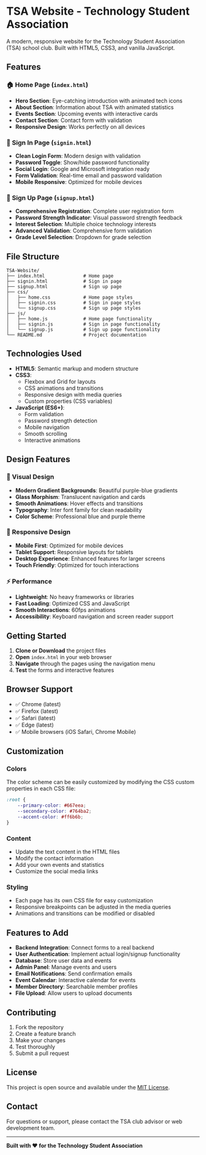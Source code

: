 # TSA Website - Technology Student Association

A modern, responsive website for the Technology Student Association (TSA) school club. Built with HTML5, CSS3, and vanilla JavaScript.

## Features

### 🏠 Home Page (`index.html`)
- **Hero Section**: Eye-catching introduction with animated tech icons
- **About Section**: Information about TSA with animated statistics
- **Events Section**: Upcoming events with interactive cards
- **Contact Section**: Contact form with validation
- **Responsive Design**: Works perfectly on all devices

### 🔐 Sign In Page (`signin.html`)
- **Clean Login Form**: Modern design with validation
- **Password Toggle**: Show/hide password functionality
- **Social Login**: Google and Microsoft integration ready
- **Form Validation**: Real-time email and password validation
- **Mobile Responsive**: Optimized for mobile devices

### 📝 Sign Up Page (`signup.html`)
- **Comprehensive Registration**: Complete user registration form
- **Password Strength Indicator**: Visual password strength feedback
- **Interest Selection**: Multiple choice technology interests
- **Advanced Validation**: Comprehensive form validation
- **Grade Level Selection**: Dropdown for grade selection

## File Structure

```
TSA-Website/
├── index.html              # Home page
├── signin.html             # Sign in page
├── signup.html             # Sign up page
├── css/
│   ├── home.css            # Home page styles
│   ├── signin.css          # Sign in page styles
│   └── signup.css          # Sign up page styles
├── js/
│   ├── home.js             # Home page functionality
│   ├── signin.js           # Sign in page functionality
│   └── signup.js           # Sign up page functionality
└── README.md               # Project documentation
```

## Technologies Used

- **HTML5**: Semantic markup and modern structure
- **CSS3**: 
  - Flexbox and Grid for layouts
  - CSS animations and transitions
  - Responsive design with media queries
  - Custom properties (CSS variables)
- **JavaScript (ES6+)**:
  - Form validation
  - Password strength detection
  - Mobile navigation
  - Smooth scrolling
  - Interactive animations

## Design Features

### 🎨 Visual Design
- **Modern Gradient Backgrounds**: Beautiful purple-blue gradients
- **Glass Morphism**: Translucent navigation and cards
- **Smooth Animations**: Hover effects and transitions
- **Typography**: Inter font family for clean readability
- **Color Scheme**: Professional blue and purple theme

### 📱 Responsive Design
- **Mobile First**: Optimized for mobile devices
- **Tablet Support**: Responsive layouts for tablets
- **Desktop Experience**: Enhanced features for larger screens
- **Touch Friendly**: Optimized for touch interactions

### ⚡ Performance
- **Lightweight**: No heavy frameworks or libraries
- **Fast Loading**: Optimized CSS and JavaScript
- **Smooth Interactions**: 60fps animations
- **Accessibility**: Keyboard navigation and screen reader support

## Getting Started

1. **Clone or Download** the project files
2. **Open** `index.html` in your web browser
3. **Navigate** through the pages using the navigation menu
4. **Test** the forms and interactive features

## Browser Support

- ✅ Chrome (latest)
- ✅ Firefox (latest)
- ✅ Safari (latest)
- ✅ Edge (latest)
- ✅ Mobile browsers (iOS Safari, Chrome Mobile)

## Customization

### Colors
The color scheme can be easily customized by modifying the CSS custom properties in each CSS file:

```css
:root {
    --primary-color: #667eea;
    --secondary-color: #764ba2;
    --accent-color: #ff6b6b;
}
```

### Content
- Update the text content in the HTML files
- Modify the contact information
- Add your own events and statistics
- Customize the social media links

### Styling
- Each page has its own CSS file for easy customization
- Responsive breakpoints can be adjusted in the media queries
- Animations and transitions can be modified or disabled

## Features to Add

- **Backend Integration**: Connect forms to a real backend
- **User Authentication**: Implement actual login/signup functionality
- **Database**: Store user data and events
- **Admin Panel**: Manage events and users
- **Email Notifications**: Send confirmation emails
- **Event Calendar**: Interactive calendar for events
- **Member Directory**: Searchable member profiles
- **File Upload**: Allow users to upload documents

## Contributing

1. Fork the repository
2. Create a feature branch
3. Make your changes
4. Test thoroughly
5. Submit a pull request

## License

This project is open source and available under the [MIT License](LICENSE).

## Contact

For questions or support, please contact the TSA club advisor or web development team.

---

**Built with ❤️ for the Technology Student Association**